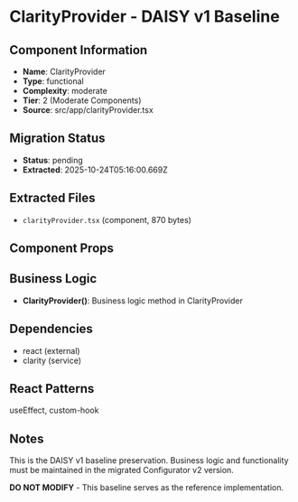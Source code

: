 # ClarityProvider - DAISY v1 Baseline

## Component Information

- **Name**: ClarityProvider
- **Type**: functional
- **Complexity**: moderate
- **Tier**: 2 (Moderate Components)
- **Source**: src/app/clarityProvider.tsx

## Migration Status

- **Status**: pending
- **Extracted**: 2025-10-24T05:16:00.669Z

## Extracted Files

- `clarityProvider.tsx` (component, 870 bytes)

## Component Props



## Business Logic

- **ClarityProvider()**: Business logic method in ClarityProvider

## Dependencies

- react (external)
- clarity (service)

## React Patterns

useEffect, custom-hook

## Notes

This is the DAISY v1 baseline preservation. Business logic and functionality
must be maintained in the migrated Configurator v2 version.

**DO NOT MODIFY** - This baseline serves as the reference implementation.
